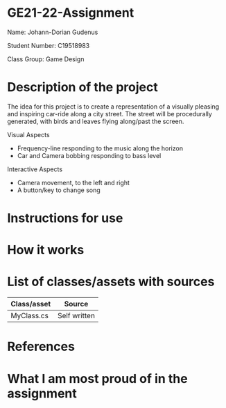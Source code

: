 # GE21-22-Assignment

Name: Johann-Dorian Gudenus

Student Number: C19518983

Class Group: Game Design

# Description of the project

The idea for this project is to create a representation of a visually pleasing and inspiring car-ride along a city street. The street will be procedurally generated, with birds and leaves flying along/past the screen. 

Visual Aspects

- Frequency-line responding to the music along the horizon
- Car and Camera bobbing responding to bass level


Interactive Aspects

- Camera movement, to the left and right
- A button/key to change song

# Instructions for use

# How it works

# List of classes/assets with sources

| Class/asset | Source |
|-----------|-----------|
| MyClass.cs | Self written |

# References

# What I am most proud of in the assignment
